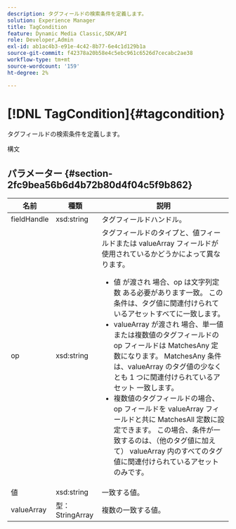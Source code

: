 ```yaml
---
description: タグフィールドの検索条件を定義します。
solution: Experience Manager
title: TagCondition
feature: Dynamic Media Classic,SDK/API
role: Developer,Admin
exl-id: ab1ac4b3-e91e-4c42-8b77-6e4c1d129b1a
source-git-commit: f42378a20b58e4c5ebc961c6526d7cecabc2ae38
workflow-type: tm+mt
source-wordcount: '159'
ht-degree: 2%

---
```


# [!DNL TagCondition]{#tagcondition}

タグフィールドの検索条件を定義します。

構文

## パラメーター {#section-2fc9bea56b6d4b72b80d4f04c5f9b862}

<table id="table_04100BB8ABD84EF68B0A7CE3AD946414"> 
 <thead> 
  <tr> 
   <th colname="col1" class="entry"> 名前 </th> 
   <th colname="col2" class="entry"> 種類 </th> 
   <th colname="col3" class="entry"> 説明 </th> 
  </tr> 
 </thead>
 <tbody> 
  <tr> 
   <td colname="col1"> <span class="codeph"> <span class="varname"> fieldHandle</span> </span> </td> 
   <td colname="col2"> <span class="codeph"> xsd:string</span> </td> 
   <td colname="col3"> タグフィールドハンドル。 </td> 
  </tr> 
  <tr> 
   <td colname="col1"> <span class="codeph"> <span class="varname"> op</span> </span> </td> 
   <td colname="col2"> <span class="codeph"> xsd:string</span> </td> 
   <td colname="col3">タグフィールドのタイプと、値フィールドまたは valueArray フィールドが使用されているかどうかによって異なります。 
    <ul id="ul_CC0926425B094B3BB7D70CB392DBDABD">
     <li id="li_09AB923A9A8D4A71917CF59C150E4EF5">値 <span class="codeph"> が渡され </span> 場合、op<span class="codeph"> は文字列定数 </span> ある必要があります一致。 この条件は、タグ値に関連付けられているアセットすべてに一致します。 </li>
     <li id="li_70F18494AB6C454EB611F51F16C19FAD">valueArray<span class="codeph"> が渡され </span> 場合、単一値または複数値のタグフィールドの op フィールドは MatchesAny<span class="codeph"></span> 定数になります。 <span class="codeph"> MatchesAny</span> 条件は、valueArray<span class="codeph"> のタグ値の少なくとも 1 つに関連付けられているアセット </span> 一致します。 </li>
     <li id="li_0B25542D7E964B26B15591C45D5C66D0">複数値のタグフィールドの場合、op フィールドを <span class="codeph"> valueArray</span> フィールドと共に MatchesAll<span class="codeph"></span> 定数に設定できます。 この場合、条件が一致するのは、（他のタグ値に加えて） <span class="codeph"> valueArray</span> 内のすべてのタグ値に関連付けられているアセットのみです。 </li>
    </ul></td> 
  </tr> 
  <tr> 
   <td colname="col1"> <span class="codeph"> <span class="varname"> 値 </span> </span> </td> 
   <td colname="col2"> <span class="codeph"> xsd:string</span> </td> 
   <td colname="col3"> 一致する値。 </td> 
  </tr> 
  <tr> 
   <td colname="col1"> <span class="codeph"> <span class="varname"> valueArray</span> </span> </td> 
   <td colname="col2"> <span class="codeph"> 型：StringArray</span> </td> 
   <td colname="col3"> 複数の一致する値。 </td> 
  </tr> 
 </tbody> 
</table>
